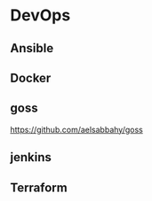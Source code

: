 # DevOps

## Ansible

## Docker

## goss
https://github.com/aelsabbahy/goss

## jenkins

## Terraform